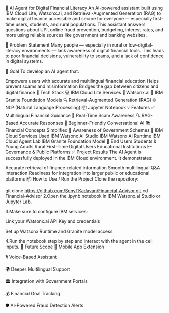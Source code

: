 🧠 AI Agent for Digital Financial Literacy
An AI-powered assistant built using IBM Cloud Lite, Watsonx.ai, and Retrieval-Augmented Generation (RAG) to make digital finance accessible and secure for everyone — especially first-time users, students, and rural populations. This assistant answers questions about UPI, online fraud prevention, budgeting, interest rates, and more using reliable sources like government and banking websites.

🚀 Problem Statement
Many people — especially in rural or low-digital-literacy environments — lack awareness of digital financial tools. This leads to poor financial decisions, vulnerability to scams, and a lack of confidence in digital systems.

🎯 Goal
To develop an AI agent that:

Empowers users with accurate and multilingual financial education
Helps prevent scams and misinformation
Bridges the gap between citizens and digital finance
🔧 Tech Stack
💻 IBM Cloud Lite Services
🧠 Watsonx.ai
🧠 IBM Granite Foundation Models
🔍 Retrieval-Augmented Generation (RAG)
🌐 NLP (Natural Language Processing)
📦 Jupyter Notebook
💡 Features
✅ Multilingual Financial Guidance
🚨 Real-Time Scam Awareness
🔍 RAG-Based Accurate Responses
🤖 Beginner-Friendly Conversational AI
📚 Financial Concepts Simplified
🏦 Awareness of Government Schemes
🧪 IBM Cloud Services Used
IBM Watsonx AI Studio
IBM Watsonx AI Runtime
IBM Cloud Agent Lab
IBM Granite Foundation Model
🧍 End Users
Students & Young Adults
Rural First-Time Digital Users
Educational Institutions
E-Governance & Public Platforms
✅ Project Results
The AI Agent is successfully deployed in the IBM Cloud environment. It demonstrates:

Accurate retrieval of finance-related information
Smooth multilingual Q&A interaction
Readiness for integration into larger public or educational platforms
📦 How to Use / Run the Project
Clone the repository:

git clone https://github.com/SonyTKadavan/Financial-Advisor.git
cd Financial-Advisor
2.Open the .ipynb notebook in IBM Watsonx.ai Studio or Jupyter Lab.

3.Make sure to configure IBM services:

Link your Watsonx.ai API Key and credentials

Set up Watsonx Runtime and Granite model access

4.Run the notebook step by step and interact with the agent in the cell inputs. 🔮 Future Scope 📱 Mobile App Extension

🎙 Voice-Based Assistant

🌍 Deeper Multilingual Support

🏛 Integration with Government Portals

💰 Financial Goal Tracking

🛡 AI-Powered Fraud Detection Alerts
